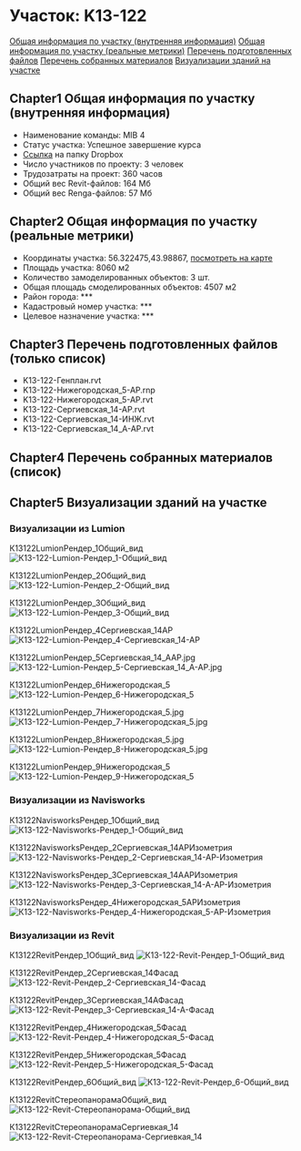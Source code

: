 # Участок: K13-122

[Общая информация по участку (внутренняя информация)](#Chapter1)
[Общая информация по участку (реальные метрики)](#Chapter2)
[Перечень подготовленных файлов](#Chapter3)
[Перечень собранных материалов](#Chapter4)
[Визуализации зданий на участке](#Chapter5)

## <a id="test">Chapter1</a> Общая информация по участку (внутренняя информация)
+ Наименование команды: MIB 4
+ Статус участка: Успешное завершение курса
+ [Ссылка](https://www.dropbox.com/sh/wvvgv1nw1iqred9/AACp2UwezuENZ2bQs9mcPmoWa/K13_122?dl=0) на папку Dropbox
+ Число участников по проекту: 3 человек
+ Трудозатраты на проект: 360 часов
+ Общий вес Revit-файлов: 164 Мб
+ Общий вес Renga-файлов: 57 Мб
## <a id="test">Chapter2</a> Общая информация по участку (реальные метрики)
+ Координаты участка: 56.322475,43.98867, [посмотреть на карте](yandex.ru/maps/47/nizhny-novgorod/?ll=56.322475%2C43.98867&z=19)
+ Площадь участка: 8060 м2
+ Количество замоделированных объектов: 3 шт.
+ Общая площадь смоделированных объектов: 4507 м2
+ Район города: *** 
+ Кадастровый номер участка: *** 
+ Целевое назначение участка: *** 
## <a id="test">Chapter3</a> Перечень подготовленных файлов (только список)
+ K13-122-Генплан.rvt
+ K13-122-Нижегородская_5-АР.rnp
+ K13-122-Нижегородская_5-АР.rvt
+ K13-122-Сергиевская_14-АР.rvt
+ K13-122-Сергиевская_14-ИНЖ.rvt
+ K13-122-Сергиевская_14_А-АР.rvt
## <a id="test">Chapter4</a> Перечень собранных материалов (список)
## <a id="test">Chapter5</a> Визуализации зданий на участке
### Визуализации из Lumion
К13122LumionРендер_1Общий_вид
![К13-122-Lumion-Рендер_1-Общий_вид](/Images/K13_122/К13-122-Lumion-Рендер_1-Общий_вид_Compressed.jpg)

К13122LumionРендер_2Общий_вид
![К13-122-Lumion-Рендер_2-Общий_вид](/Images/K13_122/К13-122-Lumion-Рендер_2-Общий_вид_Compressed.jpg)

К13122LumionРендер_3Общий_вид
![К13-122-Lumion-Рендер_3-Общий_вид](/Images/K13_122/К13-122-Lumion-Рендер_3-Общий_вид_Compressed.jpg)

К13122LumionРендер_4Сергиевская_14АР
![К13-122-Lumion-Рендер_4-Сергиевская_14-АР](/Images/K13_122/К13-122-Lumion-Рендер_4-Сергиевская_14-АР_Compressed.jpg)

К13122LumionРендер_5Сергиевская_14_ААР.jpg
![К13-122-Lumion-Рендер_5-Сергиевская_14_А-АР.jpg](/Images/K13_122/К13-122-Lumion-Рендер_5-Сергиевская_14_А-АР.jpg_Compressed.jpg)

К13122LumionРендер_6Нижегородская_5
![К13-122-Lumion-Рендер_6-Нижегородская_5](/Images/K13_122/К13-122-Lumion-Рендер_6-Нижегородская_5_Compressed.jpg)

К13122LumionРендер_7Нижегородская_5.jpg
![К13-122-Lumion-Рендер_7-Нижегородская_5.jpg](/Images/K13_122/К13-122-Lumion-Рендер_7-Нижегородская_5.jpg_Compressed.jpg)

К13122LumionРендер_8Нижегородская_5.jpg
![К13-122-Lumion-Рендер_8-Нижегородская_5.jpg](/Images/K13_122/К13-122-Lumion-Рендер_8-Нижегородская_5.jpg_Compressed.jpg)

К13122LumionРендер_9Нижегородская_5
![К13-122-Lumion-Рендер_9-Нижегородская_5](/Images/K13_122/К13-122-Lumion-Рендер_9-Нижегородская_5_Compressed.jpg)

### Визуализации из Navisworks
К13122NavisworksРендер_1Общий_вид
![К13-122-Navisworks-Рендер_1-Общий_вид](/Images/K13_122/К13-122-Navisworks-Рендер_1-Общий_вид_Compressed.jpg)

К13122NavisworksРендер_2Сергиевская_14АРИзометрия
![К13-122-Navisworks-Рендер_2-Сергиевская_14-АР-Изометрия](/Images/K13_122/К13-122-Navisworks-Рендер_2-Сергиевская_14-АР-Изометрия_Compressed.jpg)

К13122NavisworksРендер_3Сергиевская_14ААРИзометрия
![К13-122-Navisworks-Рендер_3-Сергиевская_14-А-АР-Изометрия](/Images/K13_122/К13-122-Navisworks-Рендер_3-Сергиевская_14-А-АР-Изометрия_Compressed.jpg)

К13122NavisworksРендер_4Нижегородская_5АРИзометрия
![К13-122-Navisworks-Рендер_4-Нижегородская_5-АР-Изометрия](/Images/K13_122/К13-122-Navisworks-Рендер_4-Нижегородская_5-АР-Изометрия_Compressed.jpg)

### Визуализации из Revit
К13122RevitРендер_1Общий_вид
![К13-122-Revit-Рендер_1-Общий_вид](/Images/K13_122/К13-122-Revit-Рендер_1-Общий_вид_Compressed.jpg)

К13122RevitРендер_2Сергиевская_14Фасад
![К13-122-Revit-Рендер_2-Сергиевская_14-Фасад](/Images/K13_122/К13-122-Revit-Рендер_2-Сергиевская_14-Фасад_Compressed.jpg)

К13122RevitРендер_3Сергиевская_14АФасад
![К13-122-Revit-Рендер_3-Сергиевская_14-А-Фасад](/Images/K13_122/К13-122-Revit-Рендер_3-Сергиевская_14-А-Фасад_Compressed.jpg)

К13122RevitРендер_4Нижегородская_5Фасад
![К13-122-Revit-Рендер_4-Нижегородская_5-Фасад](/Images/K13_122/К13-122-Revit-Рендер_4-Нижегородская_5-Фасад_Compressed.jpg)

К13122RevitРендер_5Нижегородская_5Фасад
![К13-122-Revit-Рендер_5-Нижегородская_5-Фасад](/Images/K13_122/К13-122-Revit-Рендер_5-Нижегородская_5-Фасад_Compressed.jpg)

К13122RevitРендер_6Общий_вид
![К13-122-Revit-Рендер_6-Общий_вид](/Images/K13_122/К13-122-Revit-Рендер_6-Общий_вид_Compressed.jpg)

К13122RevitСтереопанорамаОбщий_вид
![К13-122-Revit-Стереопанорама-Общий_вид](/Images/K13_122/К13-122-Revit-Стереопанорама-Общий_вид_Compressed.jpg)

К13122RevitСтереопанорамаСергиевкая_14
![К13-122-Revit-Стереопанорама-Сергиевкая_14](/Images/K13_122/К13-122-Revit-Стереопанорама-Сергиевкая_14_Compressed.jpg)

